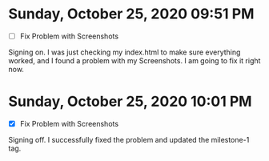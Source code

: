 # Sunday, October 25, 2020 09:51 PM
- [ ] Fix Problem with Screenshots

Signing on. I was just checking my index.html to make sure everything worked, and I found a problem with my Screenshots. I am going to fix it right now.

# Sunday, October 25, 2020 10:01 PM
- [X] Fix Problem with Screenshots

Signing off. I successfully fixed the problem and updated the milestone-1 tag.

